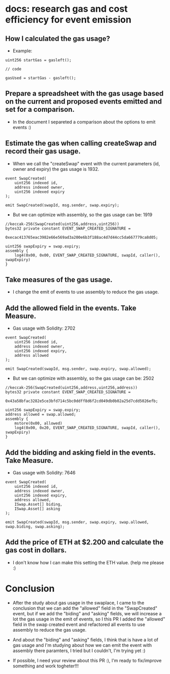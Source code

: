 # docs: research gas and cost efficiency for event emission 

## How I calculated the gas usage?

- Example:

```
uint256 startGas = gasleft();

// code

gasUsed = startGas - gasleft();
```

## Prepare a spreadsheet with the gas usage based on the current and proposed events emitted and set for a comparison.

- In the document I separeted a comparison about the options to emit events :)

## Estimate the gas when calling createSwap and record their gas usage.

- When we call the "createSwap" event with the current parameters (id, owner and expiry) the gas usage is 1932.

```
event SwapCreated(
    uint256 indexed id,
    address indexed owner,
    uint256 indexed expiry
);
```

```
emit SwapCreated(swapId, msg.sender, swap.expiry);
```

- But we can optimize with assembly, so the gas usage can be: 1919

```
//keccak-256(SwapCreated(uint256,address,uint256))
bytes32 private constant EVENT_SWAP_CREATED_SIGNATURE =
    0xecac413765eac3982e66e569ad3a200e6b3f188ac4d7d44cc5da667779ca8d05;
```

```
uint256 swapExpiry = swap.expiry;
assembly {
    log4(0x00, 0x00, EVENT_SWAP_CREATED_SIGNATURE, swapId, caller(), swapExpiry)
}
```

## Take measures of the gas usage.

- I change the emit of events to use assembly to reduce the gas usage.

## Add the allowed field in the events. Take Measure.

- Gas usage with Solidity: 2702

```
event SwapCreated(
    uint256 indexed id,
    address indexed owner,
    uint256 indexed expiry,
    address allowed
);
```

``` 
emit SwapCreated(swapId, msg.sender, swap.expiry, swap.allowed);
```

- But we can optimize with assembly, so the gas usage can be: 2502

```
//keccak-256(SwapCreated(uint256,address,uint256,address))
bytes32 private constant EVENT_SWAP_CREATED_SIGNATURE =
    0x43a58bfac3282e5ce3bfd714c5bc0ddff8d6f2cd049db0b02a25d7cdd5026efb;
```

```
uint256 swapExpiry = swap.expiry;
address allowed = swap.allowed;
assembly {
    mstore(0x00, allowed)
    log4(0x00, 0x20, EVENT_SWAP_CREATED_SIGNATURE, swapId, caller(), swapExpiry)
}
```

## Add the bidding and asking field in the events. Take Measure.

- Gas usage with Solidity: 7646

```
event SwapCreated(
    uint256 indexed id,
    address indexed owner,
    uint256 indexed expiry,
    address allowed,
    ISwap.Asset[] biding,
    ISwap.Asset[] asking
);
```

```
emit SwapCreated(swapId, msg.sender, swap.expiry, swap.allowed, swap.biding, swap.asking);
```

## Add the price of ETH at $2.200 and calculate the gas cost in dollars.

- I don't know how I can make this setting the ETH value. (help me please :) 

# Conclusion

- After the study about gas usage in the swaplace, I came to the conclusion that we can add the "allowed" field in the "SwapCreated" event, but if we add the "biding" and "asking" fields, we will increase a lot the gas usage in the emit of events, so I this PR I added the "allowed" field in the swap created event and refactored all events to use assembly to reduce the gas usage.

- And about the "biding" and "asking" fields, I think that is have a lot of gas usage and I'm studying about how we can emit the event with assembly there paramters, I tried but I couldn't, I'm trying yet :)

- If possible, I need your review about this PR :), I'm ready to fix/improve something and work togheter!!!